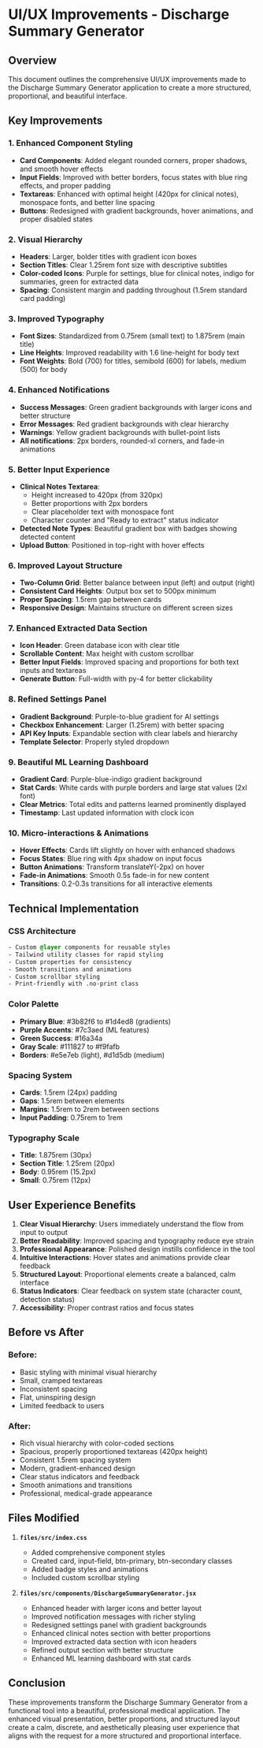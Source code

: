 # UI/UX Improvements - Discharge Summary Generator

## Overview
This document outlines the comprehensive UI/UX improvements made to the Discharge Summary Generator application to create a more structured, proportional, and beautiful interface.

## Key Improvements

### 1. **Enhanced Component Styling**
- **Card Components**: Added elegant rounded corners, proper shadows, and smooth hover effects
- **Input Fields**: Improved with better borders, focus states with blue ring effects, and proper padding
- **Textareas**: Enhanced with optimal height (420px for clinical notes), monospace fonts, and better line spacing
- **Buttons**: Redesigned with gradient backgrounds, hover animations, and proper disabled states

### 2. **Visual Hierarchy**
- **Headers**: Larger, bolder titles with gradient icon boxes
- **Section Titles**: Clear 1.25rem font size with descriptive subtitles
- **Color-coded Icons**: Purple for settings, blue for clinical notes, indigo for summaries, green for extracted data
- **Spacing**: Consistent margin and padding throughout (1.5rem standard card padding)

### 3. **Improved Typography**
- **Font Sizes**: Standardized from 0.75rem (small text) to 1.875rem (main title)
- **Line Heights**: Improved readability with 1.6 line-height for body text
- **Font Weights**: Bold (700) for titles, semibold (600) for labels, medium (500) for body

### 4. **Enhanced Notifications**
- **Success Messages**: Green gradient backgrounds with larger icons and better structure
- **Error Messages**: Red gradient backgrounds with clear hierarchy
- **Warnings**: Yellow gradient backgrounds with bullet-point lists
- **All notifications**: 2px borders, rounded-xl corners, and fade-in animations

### 5. **Better Input Experience**
- **Clinical Notes Textarea**: 
  - Height increased to 420px (from 320px)
  - Better proportions with 2px borders
  - Clear placeholder text with monospace font
  - Character counter and "Ready to extract" status indicator
- **Detected Note Types**: Beautiful gradient box with badges showing detected content
- **Upload Button**: Positioned in top-right with hover effects

### 6. **Improved Layout Structure**
- **Two-Column Grid**: Better balance between input (left) and output (right)
- **Consistent Card Heights**: Output box set to 500px minimum
- **Proper Spacing**: 1.5rem gap between cards
- **Responsive Design**: Maintains structure on different screen sizes

### 7. **Enhanced Extracted Data Section**
- **Icon Header**: Green database icon with clear title
- **Scrollable Content**: Max height with custom scrollbar
- **Better Input Fields**: Improved spacing and proportions for both text inputs and textareas
- **Generate Button**: Full-width with py-4 for better clickability

### 8. **Refined Settings Panel**
- **Gradient Background**: Purple-to-blue gradient for AI settings
- **Checkbox Enhancement**: Larger (1.25rem) with better spacing
- **API Key Inputs**: Expandable section with clear labels and hierarchy
- **Template Selector**: Properly styled dropdown

### 9. **Beautiful ML Learning Dashboard**
- **Gradient Card**: Purple-blue-indigo gradient background
- **Stat Cards**: White cards with purple borders and large stat values (2xl font)
- **Clear Metrics**: Total edits and patterns learned prominently displayed
- **Timestamp**: Last updated information with clock icon

### 10. **Micro-interactions & Animations**
- **Hover Effects**: Cards lift slightly on hover with enhanced shadows
- **Focus States**: Blue ring with 4px shadow on input focus
- **Button Animations**: Transform translateY(-2px) on hover
- **Fade-in Animations**: Smooth 0.5s fade-in for new content
- **Transitions**: 0.2-0.3s transitions for all interactive elements

## Technical Implementation

### CSS Architecture
```css
- Custom @layer components for reusable styles
- Tailwind utility classes for rapid styling
- Custom properties for consistency
- Smooth transitions and animations
- Custom scrollbar styling
- Print-friendly with .no-print class
```

### Color Palette
- **Primary Blue**: #3b82f6 to #1d4ed8 (gradients)
- **Purple Accents**: #7c3aed (ML features)
- **Green Success**: #16a34a
- **Gray Scale**: #111827 to #f9fafb
- **Borders**: #e5e7eb (light), #d1d5db (medium)

### Spacing System
- **Cards**: 1.5rem (24px) padding
- **Gaps**: 1.5rem between elements
- **Margins**: 1.5rem to 2rem between sections
- **Input Padding**: 0.75rem to 1rem

### Typography Scale
- **Title**: 1.875rem (30px)
- **Section Title**: 1.25rem (20px)
- **Body**: 0.95rem (15.2px)
- **Small**: 0.75rem (12px)

## User Experience Benefits

1. **Clear Visual Hierarchy**: Users immediately understand the flow from input to output
2. **Better Readability**: Improved spacing and typography reduce eye strain
3. **Professional Appearance**: Polished design instills confidence in the tool
4. **Intuitive Interactions**: Hover states and animations provide clear feedback
5. **Structured Layout**: Proportional elements create a balanced, calm interface
6. **Status Indicators**: Clear feedback on system state (character count, detection status)
7. **Accessibility**: Proper contrast ratios and focus states

## Before vs After

### Before:
- Basic styling with minimal visual hierarchy
- Small, cramped textareas
- Inconsistent spacing
- Flat, uninspiring design
- Limited feedback to users

### After:
- Rich visual hierarchy with color-coded sections
- Spacious, properly proportioned textareas (420px height)
- Consistent 1.5rem spacing system
- Modern, gradient-enhanced design
- Clear status indicators and feedback
- Smooth animations and transitions
- Professional, medical-grade appearance

## Files Modified

1. **`files/src/index.css`**
   - Added comprehensive component styles
   - Created card, input-field, btn-primary, btn-secondary classes
   - Added badge styles and animations
   - Included custom scrollbar styling

2. **`files/src/components/DischargeSummaryGenerator.jsx`**
   - Enhanced header with larger icons and better layout
   - Improved notification messages with richer styling
   - Redesigned settings panel with gradient backgrounds
   - Enhanced clinical notes section with better proportions
   - Improved extracted data section with icon headers
   - Refined output section with better structure
   - Enhanced ML learning dashboard with stat cards

## Conclusion

These improvements transform the Discharge Summary Generator from a functional tool into a beautiful, professional medical application. The enhanced visual presentation, better proportions, and structured layout create a calm, discrete, and aesthetically pleasing user experience that aligns with the request for a more structured and proportional interface.
